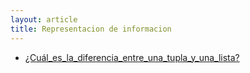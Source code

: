```yaml
---
layout: article
title: Representacion de informacion
---
```

-   [¿Cuál\_es\_la\_diferencia\_entre\_una\_tupla\_y\_una\_lista?](-cual-es-la-diferencia-entre-una-tupla-y-una-lista-.md)

